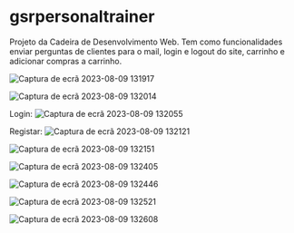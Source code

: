 # gsrpersonaltrainer

Projeto da Cadeira de Desenvolvimento Web.
Tem como funcionalidades enviar perguntas de clientes para o mail, login e logout do site, carrinho e adicionar compras a carrinho.

![Captura de ecrã 2023-08-09 131917](https://github.com/Diogo-xico/gsrpersonaltrainer/assets/72604366/50da1d96-dbf3-44de-aa59-e1186d120d24)

![Captura de ecrã 2023-08-09 132014](https://github.com/Diogo-xico/gsrpersonaltrainer/assets/72604366/93e85e80-1a15-4ebb-8570-66139c172e40)

Login:
![Captura de ecrã 2023-08-09 132055](https://github.com/Diogo-xico/gsrpersonaltrainer/assets/72604366/a95c8e41-76b4-4030-8cac-874353c203ef)

Registar:
![Captura de ecrã 2023-08-09 132121](https://github.com/Diogo-xico/gsrpersonaltrainer/assets/72604366/cf4d1f28-f44f-44e4-b2ca-657a8a3d227c)

![Captura de ecrã 2023-08-09 132151](https://github.com/Diogo-xico/gsrpersonaltrainer/assets/72604366/3fb1b26a-e537-4009-8531-f3e39123bda9)

![Captura de ecrã 2023-08-09 132405](https://github.com/Diogo-xico/gsrpersonaltrainer/assets/72604366/c4d43dff-0e5f-4b7c-8151-250f9f210caf)

![Captura de ecrã 2023-08-09 132446](https://github.com/Diogo-xico/gsrpersonaltrainer/assets/72604366/2659f889-8f99-4b7b-88d1-8c991f276975)

![Captura de ecrã 2023-08-09 132521](https://github.com/Diogo-xico/gsrpersonaltrainer/assets/72604366/51a9e13e-ebd5-4987-857c-3a241d7d5020)

![Captura de ecrã 2023-08-09 132608](https://github.com/Diogo-xico/gsrpersonaltrainer/assets/72604366/fc9c46c4-305a-4f0d-b73b-3b2b229052ef)
